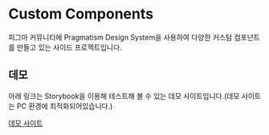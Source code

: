 # Custom Components
피그마 커뮤니티에 Pragmatism Design System을 사용하여 다양한 커스텀 컴포넌트를 만들고 있는 사이드 프로젝트입니다.

## 데모
아래 링크는 Storybook을 이용해 테스트해 볼 수 있는 데모 사이트입니다.(데모 사이트는 PC 환경에 최적화되어있습니다.)

[데모 사이트](https://jo-duchan.github.io/mystorybook/storybook-static/index.html)


